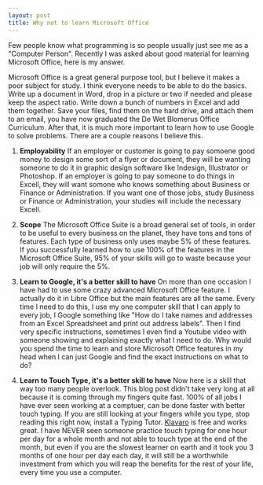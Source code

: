 ```yaml
---
layout: post
title: Why not to learn Microsoft Office
---
```

Few people know what programming is so people usually just see me as a "Computer Person". Recently I was asked about good material for learning Microsoft Office, here is my answer.

Microsoft Office is a great general purpose tool, but I believe it makes a poor subject for study. I think everyone needs to be able to do the basics. Write up a document in Word, drop in a picture or two if needed and please keep the aspect ratio. Write down a bunch of numbers in Excel and add them together. Save your files, find them on the hard drive, and attach them to an email, you have now graduated the De Wet Blomerus Office Curriculum. After that, it is much more important to learn how to use Google to solve problems. There are a couple reasons I believe this.

1. **Employability**
If an employer or customer is going to pay somoene good money to design some sort of a flyer or document, they will be wanting someone to do it in graphic design software like Indesign, Illustrator or Photoshop. If an employer is going to pay someone to do things in Excell, they will want somone who knows something about Business or Finance or Administration. If you want one of those jobs, study Business or Finance or Administration, your studies will include the necessary Excell.

2. **Scope**
The Microsoft Office Suite is a broad general set of tools, in order to be useful to every business on the planet, they have tons and tons of features. Each type of business only uses maybe 5% of these features. If you successfully learned how to use 100% of the features in the Microsoft Office Suite, 95% of your skills will go to waste because your job will only require the 5%.

3. **Learn to Google, it's a better skill to have**
On more than one occasion I have had to use some crazy advanced Microsoft Office feature. I actually do it in Libre Office but the main features are all the same. Every time I need to do this, I use my one computer skill that I can apply to every job, I Google something like "How do I take names and addresses from an Excel Spreadsheet and print out address labels". Then I find very specific instructions, sometimes I even find a Youtube video with someone showing and explaining exactly what I need to do. Why would you spend the time to learn and store Microsoft Office features in my head when I can just Google and find the exact instructions on what to do?

4. **Learn to Touch Type, it's a better skill to have**
Now here is a skill that way too many people overlook. This blog post didn't take very long at all because it is coming through my fingers quite fast. 100% of all jobs I have ever seen working at a comptuer, can be done faster with better touch typing. If you are still looking at your fingers while you type, stop reading this right now, install a Typing Tutor. <a href='http://klavaro.sourceforge.net/en/' target='_blank'>Klavaro</a> is free and works great. I have NEVER seen someone practice touch typing for one hour per day for a whole month and not able to touch type at the end of the month, but even if you are the slowest learner on earth and it took you 3 months of one hour per day each day, it will still be a worthwhile investment from which you will reap the benefits for the rest of your life, every time you use a computer.

